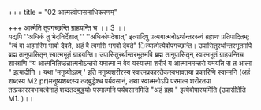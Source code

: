 +++
title = "02 आत्मत्वोपासनाधिकरणम्"

+++
आत्मेति तूपगच्छन्ति ग्राहयन्ति च ।। 3 ।।   
यद्यपि ''अधिकं तु भेदनिर्देशात् '' ''अधिकोपदेशात्" इत्यादिषु प्रत्यगात्मनोऽर्थान्तरस्त्वं ब्रह्मणः प्रतिपादितम्; "त्वं वा अहमस्मि भावो देवते, अहं वै त्वमसि भगवो देवते" ित्यात्मेत्येवोपगच्छन्ति। उपासितुरर्थान्तरभूतमपि ब्रह्म तानुपासितृन् स्वात्मभूतं ग्राहयन्ति। उपासितुरर्थान्तरभूतमपि ब्रह्म तानुपासितृन् स्वात्मभूतं ग्राहयन्तिच   
शास्राणि "य आत्मनितिष्ठन्नात्मनोऽन्तरो यमात्मा न वेव यस्यात्मा शरीरं य आत्मानमन्तरो यमयति स त आत्मा " इत्यादीनि । यथा 'मनुष्योऽहम् ' इति मनुष्यशरीरस्य स्वात्मप्रकारतैकस्वभावतया प्रकारिणि स्वान्मनि (अहं शब्दस्य M2 pr)मनुष्यशब्दस्य तद्बुद्धेश्च पर्यवसानं, तथा स्वात्मनोऽपि परमात्म शरीरतया तत्प्रकारस्वभावत्वेनाहं शब्दतद्बुद्धयोः परमात्मनि पर्यवसानमिति "अहं ब्रह्म " इत्येवोपास्यमिति (उपासीतेति M1. )।।